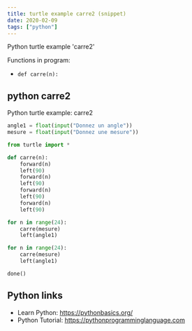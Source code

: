 ```yaml
---
title: turtle example carre2 (snippet)
date: 2020-02-09
tags: ["python"]
---
```

Python turtle example 'carre2'

Functions in program: 
* `def carre(n):`

## python carre2

Python turtle example: carre2

```python
angle1 = float(input("Donnez un angle"))
mesure = float(input("Donnez une mesure"))

from turtle import *

def carre(n):
    forward(n)
    left(90)
    forward(n)
    left(90)
    forward(n)
    left(90)
    forward(n)
    left(90)

for n in range(24):
    carre(mesure)
    left(angle1)

for n in range(24):
    carre(mesure)
    left(angle1)

done()


```

## Python links

- Learn Python: https://pythonbasics.org/
- Python Tutorial: https://pythonprogramminglanguage.com
